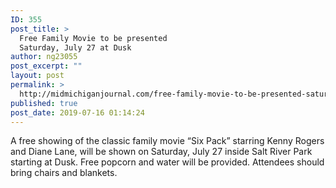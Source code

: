 ```yaml
---
ID: 355
post_title: >
  Free Family Movie to be presented
  Saturday, July 27 at Dusk
author: ng23055
post_excerpt: ""
layout: post
permalink: >
  http://midmichiganjournal.com/free-family-movie-to-be-presented-saturday-july-27-at-dusk
published: true
post_date: 2019-07-16 01:14:24
---
```

A free showing of the classic family movie “Six Pack” starring Kenny Rogers and Diane Lane, will be shown on Saturday, July 27 inside Salt River Park starting at Dusk. Free popcorn and water will be provided. Attendees should bring chairs and blankets.